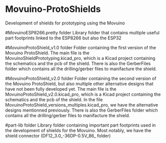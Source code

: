 # Movuino-ProtoShields
Development of shields for prototyping using the Movuino

#MovuinoESP8266.pretty folder
Library folder that contains multiple useful part footprints linked to the ESP8266 but also the ESP32

#MovuinoProtoShield_v1.0 folder
Folder containing the first version of the Movuino ProtoShield. The main file is the MovuinoShieldPrototyping.kicad_pro, 
which is a Kicad project containing the schematics and the pcb of the shield. There is also the GerberFiles folder which 
contains all the drilling/gerber files to manifacture the shield.

#MovuinoProtoShield_v2.0 folder
Folder containing the second version of the Movuino ProtoShield, but also multiple other alternative designs that have not been fully developed yet. 
The main file is the MovuinoProtoShield_v2.0.kicad_pro, which is a Kicad project containing the schematics and the pcb of the shield.
In the file MovuinoProtoShield_versions_multiples.kicad_pro, we have the alternative designs mentionned previously.
There is also the GerberFiles folder which contains all the drilling/gerber files to manifacture the shield.

#part-lib folder
Library folder containing important part footprints used in the development of shields for the Movuino.
Most notably, we have the shield connector (DF12_3.0_-36DP-0.5V_86_ folder)
